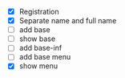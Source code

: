 - [X] Registration 
- [X] Separate name and full name
- [ ] add base
- [ ] show base
- [ ] add base-inf
- [ ] add base menu
- [X] show menu
